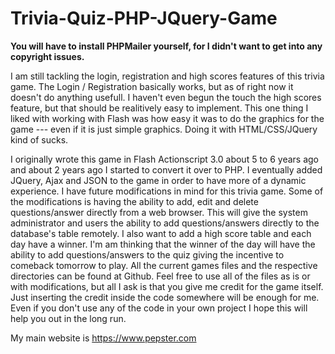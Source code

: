 # Trivia-Quiz-PHP-JQuery-Game 

<b>You will have to install PHPMailer yourself, for I didn't want to get into any copyright issues. </b>

I am still tackling the login, registration and high scores features of this trivia game. The Login / Registration basically works, but as of right now it doesn't do anything usefull. I haven't even begun the touch the high scores feature, but that should be realitively easy to implement. This one thing I liked with working with Flash was how easy it was to do the graphics for the game --- even if it is just simple graphics. Doing it with HTML/CSS/JQuery kind of sucks.

I originally wrote this game in Flash Actionscript 3.0 about 5 to 6 years ago and about 2 years ago I started to convert it over to PHP. I eventually added JQuery, Ajax and JSON to the game in order to have more of a dynamic experience. I have future modifications in mind for this trivia game. Some of the modifications is having the ability to add, edit and delete questions/answer directly from a web browser. This will give the system administrator and users the ability to add questions/answers directly to the database's table remotely. I also want to add a high score table and each day have a winner. I'm am thinking that the winner of the day will have the ability to add questions/answers to the quiz giving the incentive to comeback tomorrow to play.
All the current games files and the respective directories can be found at Github. Feel free to use all of the files as is or with modifications, but all I ask is that you give me credit for the game itself. Just inserting the credit inside the code somewhere will be enough for me. Even if you don't use any of the code in your own project I hope this will help you out in the long run.

My main website is <a href="https://www.pepster.com">https://www.pepster.com</a>
